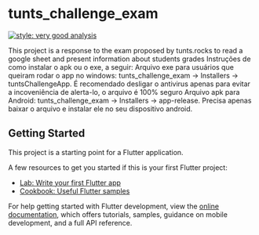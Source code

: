 # tunts_challenge_exam

[![style: very good analysis](https://img.shields.io/badge/style-very_good_analysis-B22C89.svg)](https://pub.dev/packages/very_good_analysis)

This project is a response to the exam proposed by tunts.rocks to read a google sheet and present information about students grades
Instruções de como instalar o apk ou o exe, a seguir:
Arquivo exe para usuários que queiram rodar o app no windows: tunts_challenge_exam -> Installers -> tuntsChallengeApp. É recomendado desligar o antivirus apenas para evitar a incoveniência de alerta-lo, o arquivo é 100% seguro
Arquivo apk para Android: tunts_challenge_exam -> Installers -> app-release. Precisa apenas baixar o arquivo e instalar ele no seu dispositivo android.

## Getting Started

This project is a starting point for a Flutter application.

A few resources to get you started if this is your first Flutter project:

- [Lab: Write your first Flutter app](https://docs.flutter.dev/get-started/codelab)
- [Cookbook: Useful Flutter samples](https://docs.flutter.dev/cookbook)

For help getting started with Flutter development, view the
[online documentation](https://docs.flutter.dev/), which offers tutorials,
samples, guidance on mobile development, and a full API reference.
